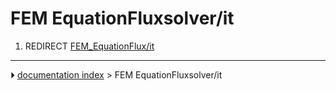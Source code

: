 # FEM EquationFluxsolver/it
1.  REDIRECT [FEM_EquationFlux/it](FEM_EquationFlux/it.md)



---
⏵ [documentation index](../README.md) > FEM EquationFluxsolver/it

